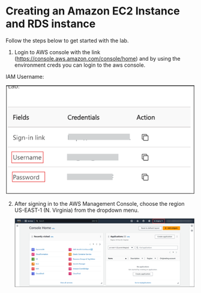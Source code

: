 # Creating an Amazon EC2 Instance and RDS instance

Follow the steps below to get started with the lab.

1. Login to AWS console with the link (https://console.aws.amazon.com/console/home) and by using the environment creds you can login to the aws console.

IAM Username: <inject key="ODLUser" default value="odluser123-azure-connector" enableCopy="true" />

     
   ![](./images/userandpass.png)

2. After signing in to the AWS Management Console, choose the region US-EAST-1 (N. Virginia) from the dropdown menu.

   ![](./images/console.png)


      
      

